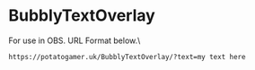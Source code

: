 # BubblyTextOverlay
For use in OBS. URL Format below.\
```
https://potatogamer.uk/BubblyTextOverlay/?text=my text here
```
